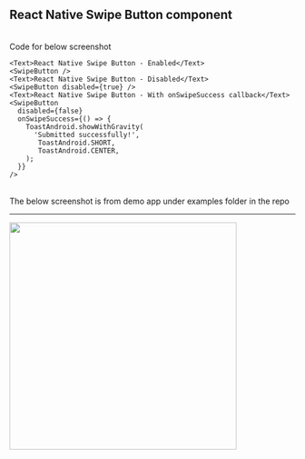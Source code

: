 ## React Native Swipe Button component
<br>
Code for below screenshot
<br>

```
<Text>React Native Swipe Button - Enabled</Text>
<SwipeButton />
<Text>React Native Swipe Button - Disabled</Text>
<SwipeButton disabled={true} />
<Text>React Native Swipe Button - With onSwipeSuccess callback</Text>
<SwipeButton
  disabled={false}
  onSwipeSuccess={() => {
    ToastAndroid.showWithGravity(
      'Submitted successfully!',
       ToastAndroid.SHORT,
       ToastAndroid.CENTER,
    );
  }}
/>
```

<br>
The below screenshot is from demo app under examples folder in the repo
<hr>
<img src="https://udaysravank.github.io/RNSwipeButton/rn-swipe-button.png" width="400" />

